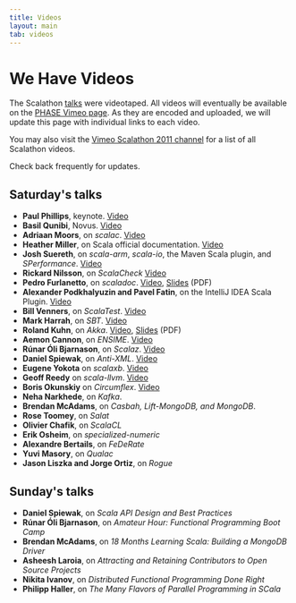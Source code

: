 ```yaml
---
title: Videos
layout: main
tab: videos
---
```


# We Have Videos

The Scalathon [talks](talks.html) were videotaped. All videos will eventually
be available on the [PHASE Vimeo page](http://vimeo.com/scala-phase/). As
they are encoded and uploaded, we will update this page with individual links
to each video.

You may also visit the
[Vimeo Scalathon 2011 channel](http://vimeo.com/channels/scalathon2011) for
a list of all Scalathon videos.

Check back frequently for updates.

## Saturday's talks

* **Paul Phillips**, keynote. [Video](http://vimeo.com/28661064)
* **Basil Qunibi**, Novus. [Video](http://www.vimeo.com/28662048)
* **Adriaan Moors**, on *scalac*. [Video](http://www.vimeo.com/28663888)
* **Heather Miller**, on Scala official documentation. 
  [Video](http://vimeo.com/28665310)
* **Josh Suereth**, on *scala-arm*, *scala-io*, the
  Maven Scala plugin, and *SPerformance*. [Video](http://vimeo.com/28666098)
* **Rickard Nilsson**, on *ScalaCheck* [Video](http://vimeo.com/28670075)
* **Pedro Furlanetto**, on *scaladoc*. [Video](http://vimeo.com/28684471),
  [Slides](talk-slides/talk-slides/Pedro-Furlanetto-scaladoc.pdf) (PDF)
* **Alexander Podkhalyuzin and Pavel Fatin**, on
  the IntelliJ IDEA Scala Plugin. [Video](http://vimeo.com/28692913)
* **Bill Venners**, on *ScalaTest*. [Video](http://vimeo.com/28717576)
* **Mark Harrah**, on *SBT*. [Video](http://vimeo.com/28720255)
* **Roland Kuhn**, on *Akka*. [Video](http://vimeo.com/28725035),
  [Slides](talk-slides/Roland-Kuhn-Akka.pdf) (PDF)
* **Aemon Cannon**, on *ENSIME*. [Video](http://vimeo.com/28740913)
* **Rúnar Óli Bjarnason**, on *Scalaz*. [Video](http://vimeo.com/28744278)
* **Daniel Spiewak**, on *Anti-XML*. [Video](http://vimeo.com/28746025)
* **Eugene Yokota** on *scalaxb*. [Video](http://vimeo.com/28770488)
* **Geoff Reedy** on *scala-llvm*. [Video](http://vimeo.com/28774096)
* **Boris Okunskiy** on *Circumflex*. [Video](http://vimeo.com/28780836)
* **Neha Narkhede**, on *Kafka*.
* **Brendan McAdams**, on *Casbah, Lift-MongoDB, and MongoDB*.
* **Rose Toomey**, on *Salat*
* **Olivier Chafik**, on *ScalaCL*
* **Erik Osheim**, on *specialized-numeric*
* **Alexandre Bertails**, on *FeDeRate*
* **Yuvi Masory**, on *Qualac*
* **Jason Liszka and Jorge Ortiz**, on *Rogue*

## Sunday's talks

* **Daniel Spiewak**, on *Scala API Design and Best Practices*
* **Rúnar Óli Bjarnason**, on *Amateur Hour: Functional Programming Boot Camp*
* **Brendan McAdams**, on *18 Months Learning Scala: Building a MongoDB Driver*
* **Asheesh Laroia**, on *Attracting and Retaining Contributors to Open Source Projects*
* **Nikita Ivanov**, on *Distributed Functional Programming Done Right*
* **Philipp Haller**, on *The Many Flavors of Parallel Programming in SCala*
